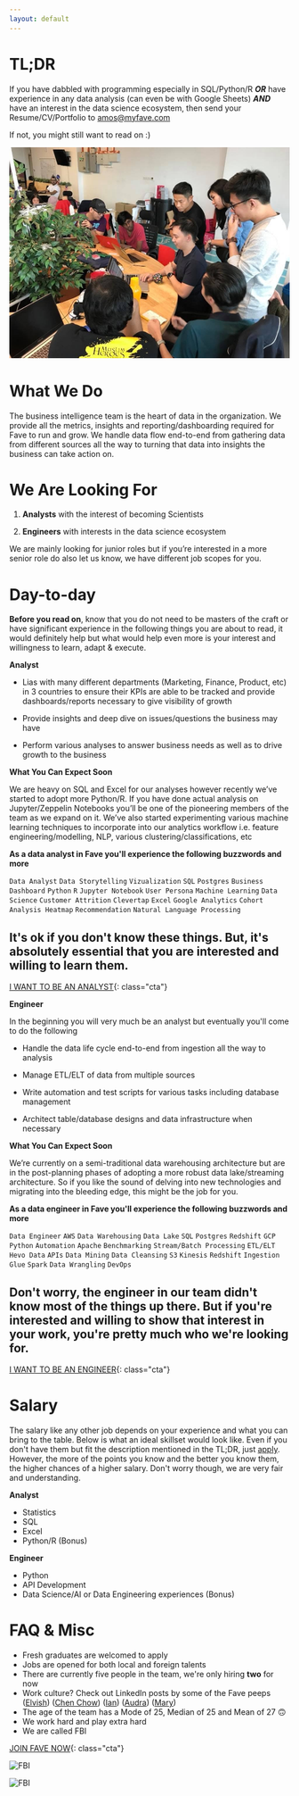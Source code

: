 ```yaml
---
layout: default
---
```


<!-- ## [Fave](http://careers.myfave.com/) Business Intelligence (Data) Team is Hiring! -->

# TL;DR

If you have dabbled with programming especially in SQL/Python/R ***OR*** have experience in any data analysis (can even be with Google Sheets) ***AND*** have an interest in the data science ecosystem, then send your Resume/CV/Portfolio to [amos@myfave.com]()

If not, you might still want to read on :)

![FBI](/assets/images/fbi.png)

# What We Do

The business intelligence team is the heart of data in the organization. We provide all the metrics, insights and reporting/dashboarding required for Fave to run and grow. We handle data flow end-to-end from gathering data from different sources all the way to turning that data into insights the business can take action on.

# We Are Looking For

1. **Analysts** with the interest of becoming Scientists 

2. **Engineers** with interests in the data science ecosystem

We are mainly looking for junior roles but if you’re interested in a more senior role do also let us know, we have different job scopes for you.

# Day-to-day

**Before you read on**, know that you do not need to be masters of the craft or have significant experience in the following things you are about to read, it would definitely help but what would help even more is your interest and willingness to learn, adapt & execute.

**Analyst**

- Lias with many different departments (Marketing, Finance, Product, etc) in 3 countries to ensure their KPIs are able to be tracked and provide dashboards/reports necessary to give visibility of growth

- Provide insights and deep dive on issues/questions the business may have

- Perform various analyses to answer business needs as well as to drive growth to the business

**What You Can Expect Soon**

We are heavy on SQL and Excel for our analyses however recently we’ve started to adopt more Python/R. If you have done actual analysis on Jupyter/Zeppelin Notebooks you’ll be one of the pioneering members of the team as we expand on it. We’ve also started experimenting various machine learning techniques to incorporate into our analytics workflow i.e. feature engineering/modelling, NLP, various clustering/classifications, etc

**As a data analyst in Fave you'll experience the following buzzwords and more**

```Data Analyst``` ```Data Storytelling``` ```Vizualization``` ```SQL```  ```Postgres``` ```Business Dashboard``` ```Python``` ```R``` ```Jupyter Notebook``` ```User Persona``` ```Machine Learning``` ```Data Science``` ```Customer Attrition``` ```Clevertap``` ```Excel``` ```Google Analytics``` ```Cohort Analysis Heatmap``` ```Recommendation``` ```Natural Language Processing```

## It's ok if you don't know these things. But, it's absolutely essential that you are interested and willing to learn them.

[I WANT TO BE AN ANALYST](/interested){: class="cta"}

**Engineer**

In the beginning you will very much be an analyst but eventually you'll come to do the following

- Handle the data life cycle end-to-end from ingestion all the way to analysis

- Manage ETL/ELT of data from multiple sources

- Write automation and test scripts for various tasks including database management

- Architect table/database designs and data infrastructure when necessary

**What You Can Expect Soon**

We’re currently on a semi-traditional data warehousing architecture but are in the post-planning phases of adopting a more robust data lake/streaming architecture. So if you like the sound of delving into new technologies and migrating into the bleeding edge, this might be the job for you.

**As a data engineer in Fave you'll experience the following buzzwords and more**

```Data Engineer``` ```AWS``` ```Data Warehousing``` ```Data Lake``` ```SQL```  ```Postgres``` ```Redshift``` ```GCP``` ```Python``` ```Automation``` ```Apache``` ```Benchmarking``` ```Stream/Batch Processing``` ```ETL/ELT``` ```Hevo Data``` ```APIs``` ```Data Mining``` ```Data Cleansing``` ```S3``` ```Kinesis``` ```Redshift``` ```Ingestion``` ```Glue``` ```Spark``` ```Data Wrangling``` ```DevOps```

## Don't worry, the engineer in our team didn't know most of the things up there. But if you're interested and willing to show that interest in your work, you're pretty much who we're looking for.

[I WANT TO BE AN ENGINEER](/interested){: class="cta"}

# Salary

The salary like any other job depends on your experience and what you can bring to the table. Below is what an ideal skillset would look like. Even if you don't have them but fit the description mentioned in the TL;DR, just [apply](/interested). However, the more of the points you know and the better you know them, the higher chances of a higher salary. Don't worry though, we are very fair and understanding.

**Analyst**
- Statistics
- SQL
- Excel
- Python/R (Bonus)

**Engineer**
- Python
- API Development
- Data Science/AI or Data Engineering experiences (Bonus)

# FAQ & Misc

- Fresh graduates are welcomed to apply
- Jobs are opened for both local and foreign talents
- There are currently five people in the team, we're only hiring **two** for now
- Work culture? Check out LinkedIn posts by some of the Fave peeps ([Elvish](https://www.linkedin.com/in/elvish-sew-poi-ling-%E8%90%A7%E7%90%A3%E9%9C%96-6a5a6627/detail/recent-activity/shares/)) ([Chen Chow](https://www.linkedin.com/in/chyeoh/detail/recent-activity/shares/)) ([Ian](https://www.linkedin.com/in/sufianrosli/detail/recent-activity/shares/)) ([Audra](https://www.linkedin.com/in/audrapakalnyte/detail/recent-activity/shares/)) ([Mary](https://www.linkedin.com/in/maryjaneolores/detail/recent-activity/shares/))
- The age of the team has a Mode of 25, Median of 25 and Mean of 27 🙃
- We work hard and play extra hard
- We are called FBI

[JOIN FAVE NOW](/interested){: class="cta"}

![FBI](/assets/images/fbiii.png)

![FBI](/assets/images/fbiib.png)